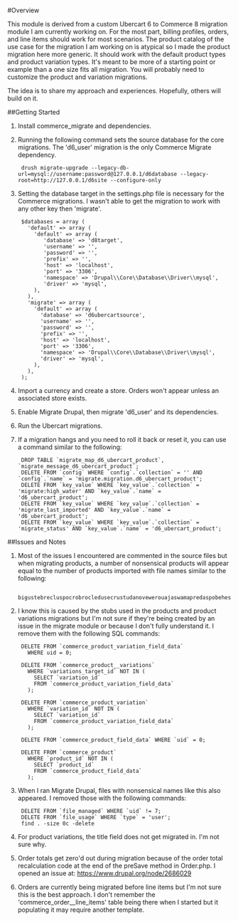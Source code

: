 #Overview

This module is derived from a custom Ubercart 6 to Commerce 8 migration module I am currently working on.  For the most part, billing profiles, orders, and line items should work for most scenarios.  The product catalog of the use case for the migration I am working on is atypical so I made the product migration here more generic.  It should work with the default product types and product variation types.  It's meant to be more of a starting point or example than a one size fits all migration.  You will probably need to customize the product and variation migrations.

The idea is to share my approach and experiences.  Hopefully, others will build on it.

##Getting Started

1. Install commerce_migrate and dependencies.

2. Running the following command sets the source database for the core migrations.  The 'd6_user' migration is the only Commerce Migrate dependency.

        drush migrate-upgrade --legacy-db-url=mysql://username:password@127.0.0.1/d6database --legacy-root=http://127.0.0.1/d6site --configure-only

3. Setting the database target in the settings.php file is necessary for the Commerce migrations.  I wasn't able to get the migration to work with any other key then 'migrate'.

        $databases = array (
          'default' => array (
            'default' => array (
               'database' => 'd8target',
               'username' => '',
               'password' => '',
               'prefix' => '',
               'host' => 'localhost',
               'port' => '3306',
               'namespace' => 'Drupal\\Core\\Database\\Driver\\mysql',
               'driver' => 'mysql',
            ),
          ),
          'migrate' => array (
            'default' => array (
              'database' => 'd6ubercartsource',
              'username' => '',
              'password' => '',
              'prefix' => '',
              'host' => 'localhost',
              'port' => '3306',
              'namespace' => 'Drupal\\Core\\Database\\Driver\\mysql',
              'driver' => 'mysql',
            ),
          ),
        );

4. Import a currency and create a store. Orders won't appear unless an associated store exists.

5. Enable Migrate Drupal, then migrate 'd6_user' and its dependencies.

6. Run the Ubercart migrations.

7. If a migration hangs and you need to roll it back or reset it, you can use a command similar to the following:

        DROP TABLE `migrate_map_d6_ubercart_product`, `migrate_message_d6_ubercart_product`;
        DELETE FROM `config` WHERE `config`.`collection` = '' AND `config`.`name` = 'migrate.migration.d6_ubercart_product';
        DELETE FROM `key_value` WHERE `key_value`.`collection` = 'migrate:high_water' AND `key_value`.`name` = 'd6_ubercart_product';
        DELETE FROM `key_value` WHERE `key_value`.`collection` = 'migrate_last_imported' AND `key_value`.`name` = 'd6_ubercart_product';
        DELETE FROM `key_value` WHERE `key_value`.`collection` = 'migrate_status' AND `key_value`.`name` = 'd6_ubercart_product';

##Issues and Notes

1. Most of the issues I encountered are commented in the source files but when migrating products, a number of nonsensical products will appear equal to the number of products imported with file names similar to the following:

        bigustebrecluspocrobrocledusecrustudanovewerouajaswamapredaspobehestocrachuwibredapawupobri

2. I know this is caused by the stubs used in the products and product variations migrations but I'm not sure if they're being created by an issue in the migrate module or because I don't fully understand it. I remove them with the following SQL commands:

        DELETE FROM `commerce_product_variation_field_data` 
          WHERE uid = 0;

        DELETE FROM `commerce_product__variations` 
          WHERE `variations_target_id` NOT IN (
            SELECT `variation_id` 
            FROM `commerce_product_variation_field_data`
          );

        DELETE FROM `commerce_product_variation` 
          WHERE `variation_id` NOT IN (
            SELECT `variation_id` 
            FROM `commerce_product_variation_field_data`
          );

        DELETE FROM `commerce_product_field_data` WHERE `uid` = 0;

        DELETE FROM `commerce_product` 
          WHERE `product_id` NOT IN (
            SELECT `product_id` 
            FROM `commerce_product_field_data`
          );

3. When I ran Migrate Drupal, files with nonsensical names like this also appeared.  I removed those with the following commands:

        DELETE FROM `file_managed` WHERE `uid` != 7;
        DELETE FROM `file_usage` WHERE `type` = 'user';
        find . -size 0c -delete

4. For product variations, the title field does not get migrated in. I'm not sure why.

5. Order totals get zero'd out during migration because of the order total recalculation code at the end of the preSave method in Order.php. I opened an issue at: https://www.drupal.org/node/2686029

6. Orders are currently being migrated before line items but I'm not sure this is the best approach.  I don't remember the 'commerce_order__line_items' table being there when I started but it populating it may require another template.
